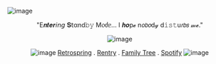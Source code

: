 <p align=“center”
  
![image](https://github.com/user-attachments/assets/879919b7-96f5-4308-99c3-d19858cdc23d)

</p>

<p align="center"

"E𝒏𝒕𝒆𝒓𝘪𝘯𝘨 𝐒𝗍αnd𝚋𝚢 M᥆ძᥱ... I 𝒉𝒐p𝓮 n𝘰𝘣𝘰d𝓎 d𝚒𝚜𝚝u𝘳𝘣𝘴 𝓂𝓮."

</p>

<p align="center"
  
![image](https://github.com/user-attachments/assets/838e9fbc-0691-4af0-885a-6fd1fcd0da29)

</p>

<p align="center"

![image](https://github.com/user-attachments/assets/da8ace1c-1d8a-4483-a045-553d6dde701b)   [Retrospring](https://retrospring.net/@Biccy) . [Rentry](https://rentry.co/catlike-elegance) . [Family Tree](https://rentry.co/HoHfamilytree) . [Spotify](https://open.spotify.com/user/31tfxr23x6qzxqgwavqika6fry5a?si=dOgGo-UxQLaX40HDxkpLeQ) ![image](https://github.com/user-attachments/assets/b4ec0b28-2421-460e-81eb-c31f33753fc5)


</p>
